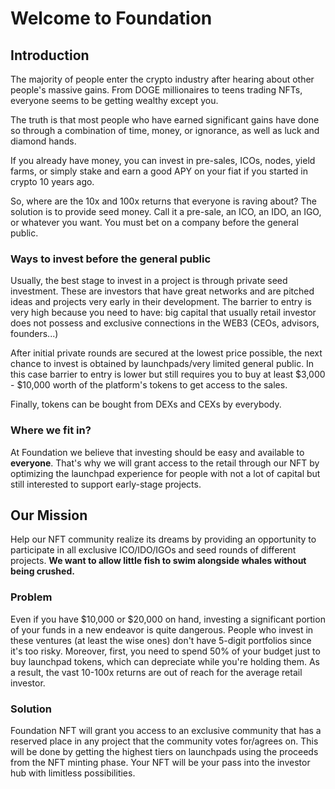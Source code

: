 # Welcome to Foundation

## Introduction

The majority of people enter the crypto industry after hearing about other people's massive gains. From DOGE millionaires to teens trading NFTs, everyone seems to be getting wealthy except you.

The truth is that most people who have earned significant gains have done so through a combination of time, money, or ignorance, as well as luck and diamond hands.

If you already have money, you can invest in pre-sales, ICOs, nodes, yield farms, or simply stake and earn a good APY on your fiat if you started in crypto 10 years ago.

So, where are the 10x and 100x returns that everyone is raving about? The solution is to provide seed money. Call it a pre-sale, an ICO, an IDO, an IGO, or whatever you want. You must bet on a company before the general public.



### Ways to invest before the general public

Usually, the best stage to invest in a project is through private seed investment. These are investors that have great networks and are pitched ideas and projects very early in their development. The barrier to entry is very high because you need to have: big capital that usually retail investor does not possess and exclusive connections in the WEB3 (CEOs, advisors, founders...)

After initial private rounds are secured at the lowest price possible, the next chance to invest is obtained by launchpads/very limited general public. In this case barrier to entry is lower but still requires you to buy at least $3,000 - $10,000 worth of the platform's tokens to get access to the sales.

Finally, tokens can be bought from DEXs and CEXs by everybody.



### Where we fit in?

At Foundation we believe that investing should be easy and available to **everyone**. That's why we will grant access to the retail through our NFT by optimizing the launchpad experience for people with not a lot of capital but still interested to support early-stage projects.

## Our Mission

Help our NFT community realize its dreams by providing an opportunity to participate in all exclusive ICO/IDO/IGOs and seed rounds of different projects. **We want to allow little fish to swim alongside whales without being crushed.**



### Problem

Even if you have $10,000 or $20,000 on hand, investing a significant portion of your funds in a new endeavor is quite dangerous. People who invest in these ventures (at least the wise ones) don't have 5-digit portfolios since it's too risky. Moreover, first, you need to spend 50% of your budget just to buy launchpad tokens, which can depreciate while you're holding them. As a result, the vast 10-100x returns are out of reach for the average retail investor.



### Solution

Foundation NFT will grant you access to an exclusive community that has a reserved place in any project that the community votes for/agrees on. This will be done by getting the highest tiers on launchpads using the proceeds from the NFT minting phase. Your NFT will be your pass into the investor hub with limitless possibilities.
